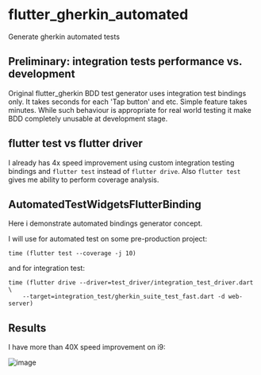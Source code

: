 # flutter_gherkin_automated
Generate gherkin automated tests

## Preliminary: integration tests performance vs. development
Original flutter_gherkin BDD test generator uses integration test bindings only.
It takes seconds for each 'Tap button' and etc. Simple feature takes minutes.
While such behaviour is appropriate for real world testing it make BDD completely unusable at development stage.

## flutter test vs flutter driver
I already has 4x speed improvement using custom integration testing bindings and `flutter test` instead of `flutter drive`.
Also `flutter test` gives me ability to perform coverage analysis.

## AutomatedTestWidgetsFlutterBinding
Here i demonstrate automated bindings generator concept.

I will use for automated test on some pre-production project:

    time (flutter test --coverage -j 10)
    
and for integration test:

    time (flutter drive --driver=test_driver/integration_test_driver.dart \
        --target=integration_test/gherkin_suite_test_fast.dart -d web-server)
    
## Results
I have more than 40X speed improvement on i9:

![image](https://user-images.githubusercontent.com/8981380/136713968-ee3a2dee-e03c-42e2-b6cb-d1b0da6ede2d.png)



